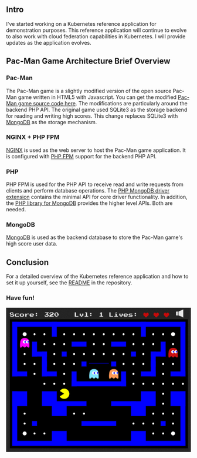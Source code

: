 <!--
.. title: Pac-Man NGINX PHP MongoDB Application
.. slug: pacman-nginx-app
.. date: 2017-02-06 16:35:14 UTC-08:00
.. tags: kubernetes,nginx,mongodb,pacman,game,gce,google compute engine
.. category: kubernetes
.. link:
.. description:
.. type: text
-->

## Intro

I've started working on a Kubernetes reference application for demonstration purposes. This reference application will continue to evolve
to also work with cloud federation capabilities in Kubernetes. I will provide updates as the application evolves.

## Pac-Man Game Architecture Brief Overview

### Pac-Man

The Pac-Man game is a slightly modified version of the open source Pac-Man game written in HTML5 with Javascript. You can get the modified
[Pac-Man game source code here](https://github.com/font/pacman-canvas). The modifications are particularly around the backend PHP API. The original
game used SQLite3 as the storage backend for reading and writing high scores. This change replaces SQLite3 with [MongoDB](https://www.mongodb.com/)
as the storage mechanism.

### NGINX + PHP FPM

[NGINX](https://www.nginx.com/) is used as the web server to host the Pac-Man game application. It is configured with [PHP FPM](https://php-fpm.org/) support for the backend PHP API.

### PHP

PHP FPM is used for the PHP API to receive read and write requests from clients and perform database operations. The
[PHP MongoDB driver extension](http://php.net/manual/en/set.mongodb.php) contains the minimal API for core driver functionality. In addition, the
[PHP library for MongoDB](http://php.net/manual/en/mongodb.tutorial.library.php) provides the higher level APIs. Both are needed.

### MongoDB

[MongoDB](https://www.mongodb.com/) is used as the backend database to store the Pac-Man game's high score user data.

## Conclusion

For a detailed overview of the Kubernetes reference application and how to set it up yourself, see the
[README](https://github.com/font/k8s-example-apps/tree/master/pacman-nginx-app) in the repository.

### Have fun!

<img src="/images/pacman.png">
